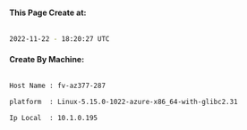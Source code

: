 
   
#### This Page Create at:

```bash

2022-11-22 - 18:20:27 UTC

```

#### Create By Machine:

```bash

Host Name : fv-az377-287

platform  : Linux-5.15.0-1022-azure-x86_64-with-glibc2.31

Ip Local  : 10.1.0.195

```

